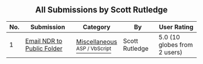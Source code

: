﻿<div align="center">

## All Submissions by Scott Rutledge

</div>

No.  | Submission | Category | By   | User Rating
---- | ---------- | -------- | ---- | -----------
1 | [Email NDR to Public Folder<br />](https://github.com/Planet-Source-Code/scott-rutledge-email-ndr-to-public-folder__4-9511) | [Miscellaneous<br /><sup>ASP / VbScript</sup>](../ByCategory/miscellaneous__4-1.md) | Scott Rutledge | 5.0 (10 globes from 2 users)
